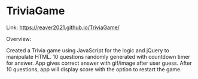# TriviaGame

Link: https://reaver2021.github.io/TriviaGame/

Overview:

Created a Trivia game using JavaScript for the logic and jQuery to manipulate HTML. 10 questions randomly generated with countdown timer for answer. App gives correct answer with gif/image after user guess. After 10 questions, app will display score with the option to restart the game.
